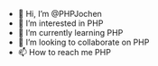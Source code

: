 - 👋 Hi, I’m @PHPJochen
- 👀 I’m interested in PHP
- 🌱 I’m currently learning PHP
- 💞️ I’m looking to collaborate on PHP
- 📫 How to reach me PHP

<!---
PHPJochen/PHPJochen is a ✨ special ✨ repository because its `README.md` (this file) appears on your GitHub profile.
You can click the Preview link to take a look at your changes.
--->
